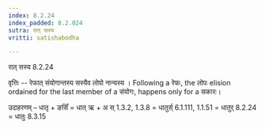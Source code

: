 ```yaml
---
index: 8.2.24
index_padded: 8.2.024
sutra: रात्‌ सस्य
vritti: satishabodha

---
```

 रात् सस्य 8.2.24 


वृत्तिः -- रेफात् संयोगान्तस्य सस्यैव लोपो नान्यस्य । Following a रेफः, the लोपः elision ordained for the last member of a संयोगः, happens only for a सकारः। 


उदाहरणम् – धातृ + ङसिँ = धात् ऋ + अ स् 1.3.2, 1.3.8 = धातुर्स् 6.1.111, 1.1.51 = धातुर् 8.2.24 = धातुः 8.3.15 